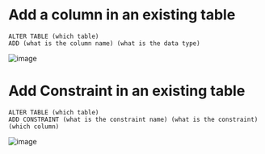 # Add a column in an existing table

    ALTER TABLE (which table)
    ADD (what is the column name) (what is the data type)

![image](https://user-images.githubusercontent.com/60442877/210263833-ce6cafd2-d504-444b-a6b9-88502eade4b7.png)

# Add Constraint in an existing table

    ALTER TABLE (which table)
    ADD CONSTRAINT (what is the constraint name) (what is the constraint) (which column)

![image](https://user-images.githubusercontent.com/60442877/210264436-fe05453c-0fc5-4ee2-a260-3b8655f80517.png)

